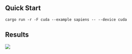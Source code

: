 ## Quick Start

```shell
cargo run -r -F cuda --example sapiens -- --device cuda 
```


## Results

![](https://github.com/jamjamjon/assets/releases/download/sapiens/demo.png)
